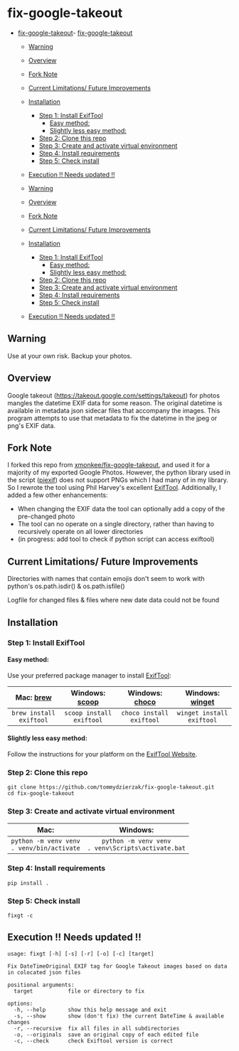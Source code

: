 # fix-google-takeout
- [fix-google-takeout](#fix-google-takeout)- [fix-google-takeout](#fix-google-takeout)
  - [Warning](#warning)
  - [Overview](#overview)
  - [Fork Note](#fork-note)
  - [Current Limitations/ Future Improvements](#current-limitations-future-improvements)
  - [Installation](#installation)
    - [Step 1: Install ExifTool](#step-1-install-exiftool)
      - [Easy method:](#easy-method)
      - [Slightly less easy method:](#slightly-less-easy-method)
    - [Step 2: Clone this repo](#step-2-clone-this-repo)
    - [Step 3: Create and activate virtual environment](#step-3-create-and-activate-virtual-environment)
    - [Step 4: Install requirements](#step-4-install-requirements)
    - [Step 5: Check install](#step-5-check-install)
  - [Execution !! Needs updated !!](#execution--needs-updated-)

  - [Warning](#warning)
  - [Overview](#overview)
  - [Fork Note](#fork-note)
  - [Current Limitations/ Future Improvements](#current-limitations-future-improvements)
  - [Installation](#installation)
    - [Step 1: Install ExifTool](#step-1-install-exiftool)
      - [Easy method:](#easy-method)
      - [Slightly less easy method:](#slightly-less-easy-method)
    - [Step 2: Clone this repo](#step-2-clone-this-repo)
    - [Step 3: Create and activate virtual environment](#step-3-create-and-activate-virtual-environment)
    - [Step 4: Install requirements](#step-4-install-requirements)
    - [Step 5: Check install](#step-5-check-install)
  - [Execution !! Needs updated !!](#execution--needs-updated-)

## Warning
Use at your own risk. Backup your photos.

## Overview
Google takeout (https://takeout.google.com/settings/takeout) for photos mangles the datetime EXIF data for some reason. The original datetime is available in metadata json sidecar files that accompany the images. This program attempts to use that metadata to fix the datetime in the jpeg or png's EXIF data.

## Fork Note
I forked this repo from [xmonkee/fix-google-takeout](https://github.com/xmonkee/fix-google-takeout), and used it for a majority of my exported Google Photos. However, the python library used in the script ([piexif](https://pypi.org/project/piexif)) does not support PNGs which I had many of in my library. So I rewrote the tool using Phil Harvey's excellent [ExifTool](https://exiftool.org/). Additionally, I added a few other enhancements:
* When changing the EXIF data the tool can optionally add a copy of the pre-changed photo
* The tool can no operate on a single directory, rather than having to recursively operate on all lower directories
* (in progress: add tool to check if python script can access exiftool)

## Current Limitations/ Future Improvements
Directories with names that contain emojis don't seem to work with python's os.path.isdir() & os.path.isfile()

Logfile for changed files & files where new date data could not be found

## Installation

### Step 1: Install ExifTool
#### Easy method:
Use your preferred package manager to install [ExifTool](https://exiftool.org/):

|Mac: [brew](https://brew.sh/)|Windows: [scoop](https://scoop.sh/)|Windows: [choco](https://chocolatey.org/)|Windows: [winget](https://learn.microsoft.com/en-us/windows/package-manager/winget/)|
|:---:|:---:|:---:|:---:|
|```brew install exiftool```|```scoop install exiftool```|```choco install exiftool```|```winget install exiftool```|

#### Slightly less easy method:
Follow the instructions for your platform on the [ExifTool Website](https://exiftool.org/install.html).

### Step 2: Clone this repo

```
git clone https://github.com/tommydzierzak/fix-google-takeout.git
cd fix-google-takeout
```

### Step 3: Create and activate virtual environment

|Mac:|Windows:|
|:---:|:---:|
|```python -m venv venv``` <br> ```. venv/bin/activate```|```python -m venv venv``` <br> ```. venv\Scripts\activate.bat```|

### Step 4: Install requirements

```
pip install .
```

### Step 5: Check install

```
fixgt -c
```


## Execution !! Needs updated !!
```
usage: fixgt [-h] [-s] [-r] [-o] [-c] [target]

Fix DateTimeOriginal EXIF tag for Google Takeout images based on data in colocated json files

positional arguments:
  target           file or directory to fix

options:
  -h, --help       show this help message and exit
  -s, --show       show (don't fix) the current DateTime & available changes
  -r, --recursive  fix all files in all subdirectories
  -o, --originals  save an original copy of each edited file
  -c, --check      check Exiftool version is correct
```
